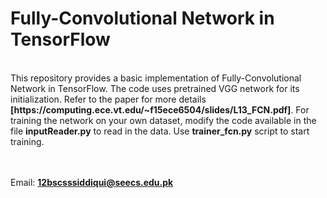 <h1>Fully-Convolutional Network in TensorFlow</h1> <br/>
This repository provides a basic implementation of Fully-Convolutional Network in TensorFlow. The code uses pretrained VGG network for its initialization. Refer to the paper for more details <b>[https://computing.ece.vt.edu/~f15ece6504/slides/L13_FCN.pdf]</b>. For training the network on your own dataset, modify the code available in the file <b>inputReader.py</b> to read in the data. Use <b>trainer_fcn.py</b> script to start training.

<br/><br/> Email: <b>12bscsssiddiqui@seecs.edu.pk</b>